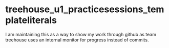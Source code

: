# treehouse_u1_practicesessions_templateliterals
I am maintaining this as a way to show my work through github as team treehouse uses an internal monitor for progress instead of commits.
